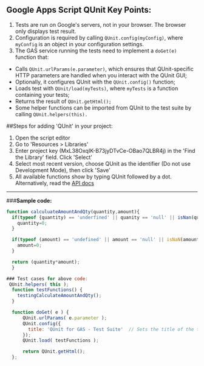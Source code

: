 ## Google Apps Script QUnit Key Points:
1. Tests are run on Google's servers, not in your browser. The browser only displays test result.
2. Configuration is required by calling `QUnit.config(myConfig)`, where `myConfig` is an object in your configuration settings.
3. The GAS service running the tests need to implement a `doGet(e)` function that:
  * Calls `QUnit.urlParams(e.parameter)`, which ensures that QUnit-specific HTTP parameters are handled when you interact with the QUnit GUI;
  * Optionally, it configures QUnit with the `QUnit.config()` function;
  * Loads test with `QUnit/load(myTests)`, where `myTests` is a function containing your tests;
  * Returns the result of `QUnit.getHtml();`
  * Some helper functions can be imported from QUnit to the test suite by calling `QUnit.helpers(this).`

##Steps for adding 'QUnit' in your project:
1. Open the script editor
2. Go to 'Resources > Libraries'
3. Enter project key (MxL38OxqIK-B73jyDTvCe-OBao7QLBR4j) in the 'Find the Library' field. Click 'Select'
4. Select most recent version, choose QUnit as the identifier (Do not use Development Mode), then click 'Save'
5. All available functions show by typing QUnit followed by a dot. Alternatively, read the [API docs](https://script.google.com/macros/library/versions/d/MxL38OxqIK-B73jyDTvCe-OBao7QLBR4j)
______

###**Sample code:**
```javascript
function calculuateAmountAndQty(quantity,amount){
  if(typeof {quantity) == 'underfined' || quanity == 'null' || isNan(quantity)) {
    quantity=0;
  }

  if(typeof (amount) == 'undefined' || amount == 'null' || isNaN(amount)) {
    amount=0;
  }

  return (quantity*amount);
  }

### Test cases for above code:
 QUnit.helpers( this );
  function testFunctions() {
    testingCalculateAmountAndQty();
  }

  function doGet( e ) {
      QUnit.urlParams( e.parameter );
      QUnit.config({
        title: 'QUnit for GAS - Test Suite'  // Sets the title of the test page
      });
      QUnit.load( testFunctions );

      return QUnit.getHtml();
  };
```
